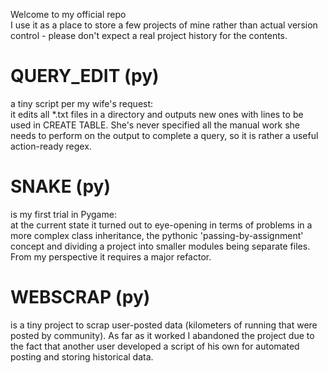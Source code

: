 Welcome to my official repo  
I use it as a place to store a few projects of mine rather than actual version control - please don't expect a real project history for the contents.

# QUERY_EDIT (py)
a tiny script per my wife's request:  
it edits all *.txt files in a directory and outputs new ones with lines to be used in CREATE TABLE. She's never specified all the manual work she needs to perform on the output to complete a query, so it is rather a useful action-ready regex.

# SNAKE (py)
is my first trial in Pygame:  
at the current state it turned out to eye-opening in terms of problems in a more complex class inheritance, the pythonic 'passing-by-assignment' concept and dividing a project into smaller modules being separate files.
From my perspective it requires a major refactor.

# WEBSCRAP (py)
is a tiny project to scrap user-posted data (kilometers of running that were posted by community).
As far as it worked I abandoned the project due to the fact that another user developed a script of his own for automated posting and storing historical data.
